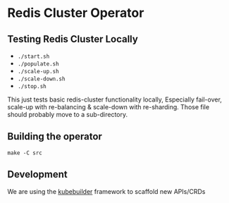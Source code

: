 # Redis Cluster Operator

## Testing Redis Cluster Locally
- `./start.sh`
- `./populate.sh`
- `./scale-up.sh`
- `./scale-down.sh`
- `./stop.sh`

This just tests basic redis-cluster functionality locally, 
Especially fail-over, scale-up with re-balancing & scale-down with re-sharding.
Those file should probably move to a sub-directory.

## Building the operator
```make -C src```

## Development

We are using the [kubebuilder](https://book.kubebuilder.io/) framework to scaffold new APIs/CRDs


